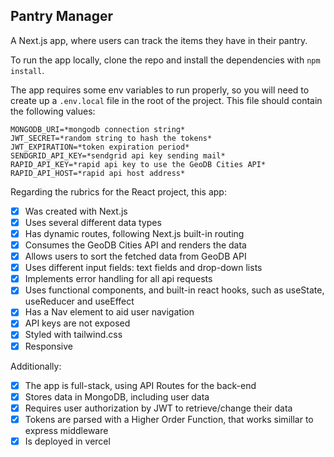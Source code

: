 ## Pantry Manager

A Next.js app, where users can track the items they have in their pantry.

To run the app locally, clone the repo and install the dependencies with `npm install`.

The app requires some env variables to run properly, so you will need to create up a `.env.local` file in the root of the project.
This file should contain the following values:

```
MONGODB_URI=*mongodb connection string*
JWT_SECRET=*random string to hash the tokens*
JWT_EXPIRATION=*token expiration period*
SENDGRID_API_KEY=*sendgrid api key sending mail*
RAPID_API_KEY=*rapid api key to use the GeoDB Cities API*
RAPID_API_HOST=*rapid api host address*
```

Regarding the rubrics for the React project, this app:

- [x] Was created with Next.js
- [x] Uses several different data types
- [x] Has dynamic routes, following Next.js built-in routing
- [x] Consumes the GeoDB Cities API and renders the data
- [x] Allows users to sort the fetched data from GeoDB API
- [x] Uses different input fields: text fields and drop-down lists
- [x] Implements error handling for all api requests
- [x] Uses functional components, and built-in react hooks, such as useState, useReducer and useEffect
- [x] Has a Nav element to aid user navigation
- [x] API keys are not exposed
- [x] Styled with tailwind.css
- [x] Responsive

Additionally:

- [x] The app is full-stack, using API Routes for the back-end
- [x] Stores data in MongoDB, including user data
- [x] Requires user authorization by JWT to retrieve/change their data
- [x] Tokens are parsed with a Higher Order Function, that works simillar to express middleware
- [x] Is deployed in vercel
